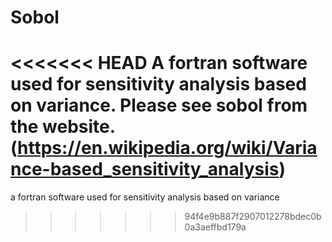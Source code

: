 # Sobol
<<<<<<< HEAD
A fortran software used for sensitivity analysis  based on variance.
Please see sobol from the website.(https://en.wikipedia.org/wiki/Variance-based_sensitivity_analysis)
=======
a fortran software used for sensitivity analysis  based on variance
>>>>>>> 94f4e9b887f2907012278bdec0b0a3aeffbd179a
